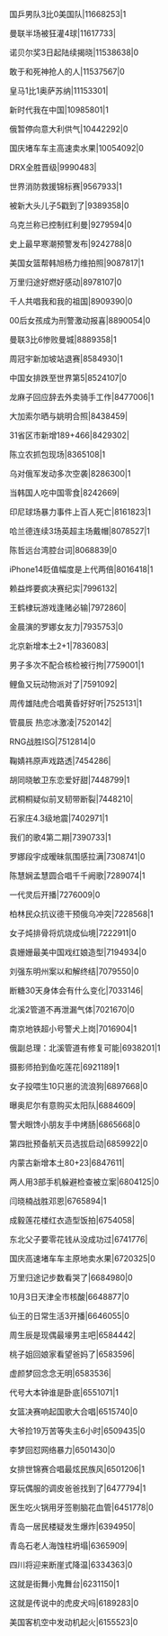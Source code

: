 国乒男队3比0美国队|11668253|1

曼联半场被狂灌4球|11617733|

诺贝尔奖3日起陆续揭晓|11538638|0

敢于和死神抢人的人|11537567|0

皇马1比1奥萨苏纳|11153301|

新时代我在中国|10985801|1

俄暂停向意大利供气|10442292|0

国庆堵车车主高速卖水果|10054092|0

DRX全胜晋级|9990483|

世界消防救援锦标赛|9567933|1

被新大头儿子5戳到了|9389358|0

乌克兰称已控制红利曼|9279594|0

史上最早寒潮预警发布|9242788|0

美国女篮帮韩旭杨力维拍照|9087817|1

万里归途好燃好感动|8978107|0

千人共唱我和我的祖国|8909390|0

00后女孩成为刑警激动报喜|8890054|0

曼联3比6惨败曼城|8889358|1

周冠宇新加坡站退赛|8584930|1

中国女排跌至世界第5|8524107|0

龙麻子回应辞去外卖骑手工作|8477006|1

大加索尔晒与姚明合照|8438459|

31省区市新增189+466|8429302|

陈立农抓包现场|8365108|1

乌对俄军发动多次空袭|8286300|1

当韩国人吃中国零食|8242669|

印尼球场暴力事件上百人死亡|8161823|1

哈兰德连续3场英超主场戴帽|8078527|1

陈哲远台湾腔台词|8068839|0

iPhone14贬值幅度是上代两倍|8016418|1

赖益烨要疯决赛纪实|7996132|

王鹤棣玩游戏逢赌必输|7972860|

金晨演的罗娜女友力|7935753|0

北京新增本土2+1|7836083|

男子多次不配合核检被行拘|7759001|1

鲤鱼又玩动物派对了|7591092|

周传雄陆虎合唱黄昏好好听|7525131|1

管晨辰 热恋冰激凌|7520142|

RNG战胜ISG|7512814|0

鞠婧祎原声戏路透|7454286|

胡同晓敏卫东恋爱好甜|7448799|1

武桐桐疑似前叉韧带断裂|7448210|

石家庄4.3级地震|7402971|1

我们的歌4第二期|7390733|1

罗娜段宇成暧昧氛围感拉满|7308741|0

陈慧娴孟慧圆合唱千千阙歌|7289074|1

一代灵后开播|7276009|0

柏林民众抗议德干预俄乌冲突|7228568|1

女子炖排骨将炕烧成仙境|7222911|0

袁姗姗最美中国戏红娘造型|7194934|0

刘强东明州案以和解终结|7079550|0

断糖30天身体会有什么变化|7033146|

北溪2管道不再泄漏气体|7021670|0

南京地铁超小号警犬上岗|7016904|1

俄副总理：北溪管道有修复可能|6938201|1

摄影师拍到鱼吃莲花|6921189|1

女子投喂生10只崽的流浪狗|6897668|0

曝奥尼尔有意购买太阳队|6884609|

警犬眼馋小朋友手中烤肠|6865668|0

第四批预备航天员选拔启动|6859922|0

内蒙古新增本土80+23|6847611|

两人用3部手机躲避检查被立案|6804125|0

闫晓楠战胜邓恩|6765894|1

成毅莲花楼红衣造型饭拍|6754058|

东北父子要零花钱从没成功过|6741776|

国庆高速堵车车主原地卖水果|6720325|0

万里归途记步数看哭了|6684980|0

10月3日天津全市核酸|6648877|0

仙王的日常生活3开播|6646055|0

周生辰是现偶最壕男主吧|6584442|

桃子姐回娘家看望爸妈了|6583596|

虚颜梦回念念无明|6583536|

代号大本钟谁是卧底|6551071|1

女篮决赛响起国歌大合唱|6515740|0

大爷捡19万苦等失主6小时|6509435|0

李梦回怼网络暴力|6501430|0

女排世锦赛合唱最炫民族风|6501206|1

穿玩偶服的调皮爸爸找到了|6477794|1

医生吃火锅用牙签剔脑花血管|6451778|0

青岛一居民楼疑发生爆炸|6394950|

青岛石老人海蚀柱坍塌|6365909|

四川将迎来断崖式降温|6334363|0

这就是街舞小鬼舞台|6231150|1

这就是传说中的虎皮犬吗|6189283|0

美国客机空中发动机起火|6155523|0

